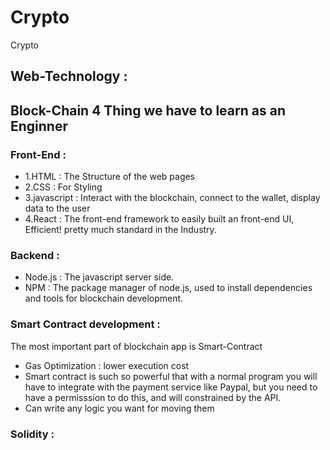 # Crypto
Crypto

## Web-Technology : 
## Block-Chain 4 Thing we have to learn as an Enginner

### Front-End : 
+ 1.HTML : The Structure of the web pages
+ 2.CSS : For Styling
+ 3.javascript : Interact with the blockchain, connect to the wallet, display data to the user 
+ 4.React : The front-end framework to easily built an front-end UI, Efficient! pretty much standard in the Industry.

### Backend : 
+ Node.js : The javascript server side.
+ NPM : The package manager of node.js, used to install dependencies and tools for blockchain development.

### Smart Contract development :

The most important part of blockchain app is Smart-Contract

+ Gas Optimization : lower execution cost
+ Smart contract is such so powerful that with a normal program you will have to integrate with the payment service like Paypal, but you need to have a permisssion to do this, and will constrained by the API.
+ Can write any logic you want for moving them

### Solidity : 
